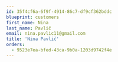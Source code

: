```yaml
---
id: 35f4cf6a-6f9f-4914-86c7-df9cf362bddc
blueprint: customers
first_name: Nina
last_name: Pavlič
email: nina.pavlic11@gmail.com
title: 'Nina Pavlič'
orders:
  - 9523e7ea-bfed-43ca-9b0a-1203d9742f4e
---
```

